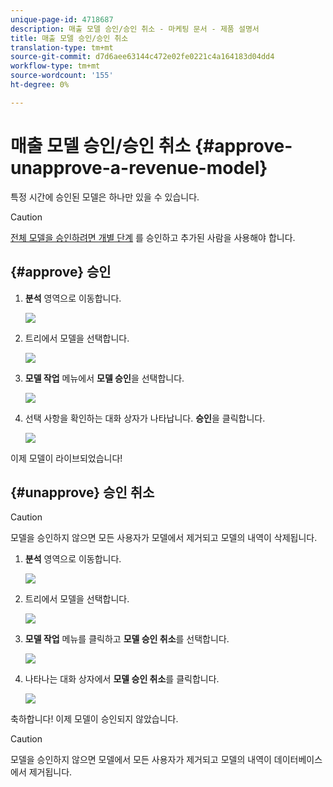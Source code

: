 ```yaml
---
unique-page-id: 4718687
description: 매출 모델 승인/승인 취소 - 마케팅 문서 - 제품 설명서
title: 매출 모델 승인/승인 취소
translation-type: tm+mt
source-git-commit: d7d6aee63144c472e02fe0221c4a164183d04dd4
workflow-type: tm+mt
source-wordcount: '155'
ht-degree: 0%

---
```



# 매출 모델 승인/승인 취소 {#approve-unapprove-a-revenue-model}

특정 시간에 승인된 모델은 하나만 있을 수 있습니다.

>[!CAUTION]
>
>[전체 모델을 승인하려면 개별 단계](approving-stages-and-assigning-leads-to-a-revenue-model.md) 를 승인하고 추가된 사람을 사용해야 합니다.

## {#approve} 승인

1. **분석** 영역으로 이동합니다.

   ![](assets/image2017-3-28-8-3a9-3a16.png)

1. 트리에서 모델을 선택합니다.

   ![](assets/image2015-4-28-13-3a25-3a17.png)

1. **모델 작업** 메뉴에서 **모델 승인**&#x200B;을 선택합니다.

   ![](assets/image2015-4-28-14-3a6-3a3.png)

1. 선택 사항을 확인하는 대화 상자가 나타납니다. **승인**&#x200B;을 클릭합니다.

   ![](assets/image2015-4-28-14-3a6-3a49.png)

이제 모델이 라이브되었습니다!

## {#unapprove} 승인 취소

>[!CAUTION]
>
>모델을 승인하지 않으면 모든 사용자가 모델에서 제거되고 모델의 내역이 삭제됩니다.

1. **분석** 영역으로 이동합니다.

   ![](assets/image2017-3-28-8-3a9-3a30.png)

1. 트리에서 모델을 선택합니다.

   ![](assets/image2015-4-28-13-3a25-3a17.png)

1. **모델 작업** 메뉴를 클릭하고 **모델 승인 취소**&#x200B;를 선택합니다.

   ![](assets/image2015-4-28-13-3a28-3a0.png)

1. 나타나는 대화 상자에서 **모델 승인 취소**&#x200B;를 클릭합니다.

   ![](assets/image2017-3-28-8-3a21-3a9.png)

축하합니다! 이제 모델이 승인되지 않았습니다.

>[!CAUTION]
>
>모델을 승인하지 않으면 모델에서 모든 사용자가 제거되고 모델의 내역이 데이터베이스에서 제거됩니다.

